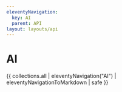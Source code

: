 ```yaml
---
eleventyNavigation:
  key: AI
  parent: API
layout: layouts/api
---
```

# AI

{{ collections.all | eleventyNavigation("AI") | eleventyNavigationToMarkdown | safe }}
